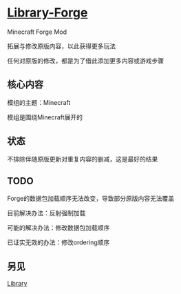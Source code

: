 # [Library-Forge](https://github.com/BlueWhaleMain/Library-Forge)

Minecraft Forge Mod

拓展与修改原版内容，以此获得更多玩法

任何对原版的修改，都是为了借此添加更多内容或游戏步骤

## 核心内容

模组的主题：Minecraft

模组是围绕Minecraft展开的

## 状态

不排除伴随原版更新对重复内容的删减，这是最好的结果

## TODO

Forge的数据包加载顺序无法改变，导致部分原版内容无法覆盖

目前解决办法：反射强制加载

可能的解决办法：修改数据包加载顺序

已证实无效的办法：修改ordering顺序

## 另见

[Library](https://github.com/BlueWhaleMain/Library)
